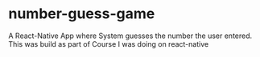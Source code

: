 # number-guess-game
A React-Native App where System guesses the number the user entered.
This was build as part of Course I was doing on react-native
